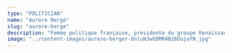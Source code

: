 ```yaml
---
type: "POLITICIAN"
name: "Aurore Bergé"
slug: "aurore-berge"
description: "Femme politique française, présidente du groupe Renaissance à l'Assemblée nationale depuis 2022. Ancienne membre des Républicains (2012-2017), elle rejoint En Marche ! en 2017. Élue députée de la 10e circonscription des Yvelines en 2017 puis réélue en 2022, elle devient ministre déléguée chargée de l'Égalité entre les femmes et les hommes et de la Lutte contre les discriminations en 2023."
image: "../content-images/aurore-berger-OnluHJwbDMRAB16DujafN.jpg"
--- 
```

